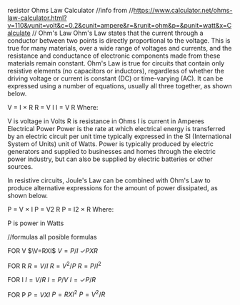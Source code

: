 resistor Ohms Law Calculator
//info from 
//https://www.calculator.net/ohms-law-calculator.html?v=110&vunit=volt&c=0.2&cunit=ampere&r=&runit=ohm&p=&punit=watt&x=Calculate
//
Ohm's Law
Ohm's Law states that the current through a conductor between two points is directly proportional to the voltage. This is true for many materials, over a wide range of voltages and currents, and the resistance and conductance of electronic components made from these materials remain constant. Ohm's Law is true for circuits that contain only resistive elements (no capacitors or inductors), regardless of whether the driving voltage or current is constant (DC) or time-varying (AC). It can be expressed using a number of equations, usually all three together, as shown below.

V = I × R
R =	
V
I
I =	
V
R
Where:

V is voltage in Volts
R is resistance in Ohms
I is current in Amperes
Electrical Power
Power is the rate at which electrical energy is transferred by an electric circuit per unit time typically expressed in the SI (International System of Units) unit of Watts. Power is typically produced by electric generators and supplied to businesses and homes through the electric power industry, but can also be supplied by electric batteries or other sources.

In resistive circuits, Joule's Law can be combined with Ohm's Law to produce alternative expressions for the amount of power dissipated, as shown below.

P = V × I
P =	
V2
R
P = I2 × R
Where:

P is power in Watts

//formulas
all posible formulas

FOR V
$\V=RXI$
$V=P/I$
$✓PXR$

FOR R
$R=V/I$
$R=V^2/P$
$R=P/I^2$

FOR I
$I=V/R$
$I=P/V$
$I=✓P/R$

FOR P
$P=VXI$
$P=RXI^2$
$P=V^2/R$
